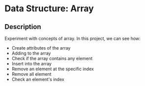# Data Structure: Array

## Description
Experiment with concepts of array. In this project, we can see how:
* Create attributes of the array
* Adding to the array
* Check if the array contains any element
* Insert into the array
* Remove an element at the specific index
* Remove all element
* Check an element's index
